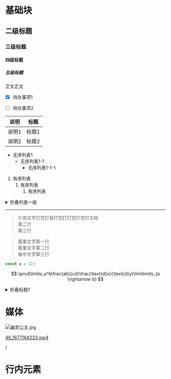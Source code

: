 # 基础块

#### ##### 

## 二级标题

### 三级标题

#### 四级标题

##### 五级标题

正文正文

- [x] 待办事项1

- [ ] 待办事项2

| 说明  | 标题  |
| --- | --- |
| 说明1 | 标题1 |
| 说明2 | 标题2 |

- 无序列表1
	- 无序列表1-1
		- 无序列表1-1-1
		

1. 有序列表
	1. 有序列表
		1. 有序列表
		

<details>
  <summary>折叠列表一级</summary>

折叠内容

  </details>

---

> 引用文字打完打我打完打打完打完打文档  
> 第二行  
> 第三行

> 着重文字第一行  
> 着重文字第二行  
> 做中文字第三行



```JavaScript
const a = 123
```

$$
\prod\limits_a^b\frac{ab}{cd}\frac{\text{d}x}{\text{d}y}\lim\limits_{a \rightarrow b}
$$



<details>
  <summary>折叠标题1</summary>

折叠内容

  </details>

# 媒体

![幽灵公主.jpg](https://cdn.flowus.cn/oss/3e7014aa-9a9c-4c6f-841f-77e2d5d7131d/%25E5%25B9%25BD%25E7%2581%25B5%25E5%2585%25AC%25E4%25B8%25BB.jpg?time=1683439200&token=01bd2780a692e2455718b655b16675ed)

[46_1677164223.mp4](https://cdn.flowus.cn/oss/3279a0c8-7850-4de5-94de-a962790341f2/46_1677164223.mp4?time=1683439200&token=0ea483aa5d1a0f541b4597404f182db0)

[](https://elog.1874.cool)

/

# 行内元素





